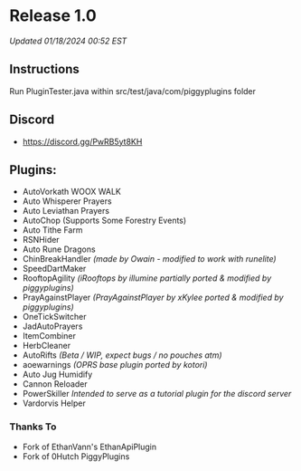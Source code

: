 # Release 1.0

*Updated 01/18/2024 00:52 EST*

## Instructions
Run PluginTester.java within src/test/java/com/piggyplugins folder

## Discord

- https://discord.gg/PwRB5yt8KH

## Plugins:

- AutoVorkath WOOX WALK
- Auto Whisperer Prayers
- Auto Leviathan Prayers
- AutoChop (Supports Some Forestry Events)
- Auto Tithe Farm
- RSNHider
- Auto Rune Dragons
- ChinBreakHandler *(made by Owain - modified to work with runelite)*
- SpeedDartMaker
- RooftopAgility *(iRooftops by illumine partially ported & modified by piggyplugins)*
- PrayAgainstPlayer *(PrayAgainstPlayer by xKylee ported & modified by piggyplugins)*
- OneTickSwitcher
- JadAutoPrayers
- ItemCombiner
- HerbCleaner
- AutoRifts *(Beta / WIP, expect bugs / no pouches atm)*
- aoewarnings *(OPRS base plugin ported by kotori)*
- Auto Jug Humidify
- Cannon Reloader
- PowerSkiller *Intended to serve as a tutorial plugin for the discord server*
- Vardorvis Helper

### Thanks To

- Fork of EthanVann's EthanApiPlugin
- Fork of 0Hutch PiggyPlugins
